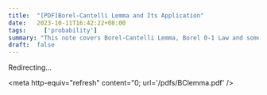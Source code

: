 ```yaml
---
title:  "[PDF]Borel-Cantelli Lemma and Its Application"
date:   2023-10-11T16:42:22+08:00
tags:     ['probability']
summary: "This note covers Borel-Cantelli Lemma, Borel 0-1 Law and some applications of the 0-1 law."
draft:  false
---
```


Redirecting...

<meta http-equiv="refresh" content="0; url='/pdfs/BClemma.pdf' />
